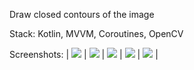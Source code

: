 Draw closed contours of the image

Stack: Kotlin, MVVM, Coroutines, OpenCV

Screenshots:
| ![](images/photo_2021-12-19_16-14-29.jpg) | ![](images/photo_2021-12-19_16-14-47.jpg) | ![](images/photo_2021-12-19_16-14-51.jpg) 
| ![](images/photo_2021-12-19_16-14-54.jpg) | ![](images/photo_2021-12-19_16-14-57.jpg) |
